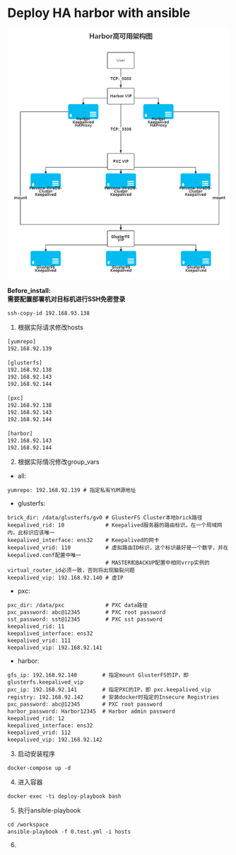 # Deploy HA harbor with ansible

![alt](.manual/architecture.png)

**Before_install:  
需要配置部署机对目标机进行SSH免密登录**
```
ssh-copy-id 192.168.93.138
```
1. 根据实际请求修改hosts  
```
[yumrepo]
192.168.92.139

[glusterfs]
192.168.92.138 
192.168.92.143 
192.168.92.144 

[pxc]
192.168.92.138 
192.168.92.143 
192.168.92.144 

[harbor]
192.168.92.143
192.168.92.144
```

2. 根据实际情况修改group_vars  
* all:  
```
yumrepo: 192.168.92.139 # 指定私有YUM源地址
```
* glusterfs:  
```
brick_dir: /data/glusterfs/gv0 # GlusterFS Cluster本地brick路径
keepalived_rid: 10             # Keepalived服务器的路由标识。在一个局域网内，此标识应该唯一   
keepalived_interface: ens32    # Keepalived的网卡
keepalived_vrid: 110           # 虚拟路由ID标识，这个标识最好是一个数字，并在keepalived.conf配置中唯一
                               # MASTER和BACKUP配置中相同vrrp实例的virtual_router_id必须一致，否则将出现脑裂问题
keepalived_vip: 192.168.92.140 # 虚IP
```
* pxc:  
```
pxc_dir: /data/pxc             # PXC data路径
pxc_password: abc@12345        # PXC root password
sst_password: sst@12345        # PXC sst password
keepalived_rid: 11
keepalived_interface: ens32
keepalived_vrid: 111
keepalived_vip: 192.168.92.141
```
* harbor:  
```
gfs_ip: 192.168.92.140        # 指定mount GlusterFS的IP，即 glusterfs.keepalived_vip
pxc_ip: 192.168.92.141        # 指定PXC的IP，即 pxc.keepalived_vip
registry: 192.168.92.142      # 安装docker时指定的Insecure Registries
pxc_password: abc@12345       # PXC root password
harbor_password: Harbor12345  # Harbor admin password
keepalived_rid: 12          
keepalived_interface: ens32
keepalived_vrid: 112
keepalived_vip: 192.168.92.142
```
3. 启动安装程序
```
docker-compose up -d
```
4. 进入容器
```
docker exec -ti deploy-playbook bash
```
5. 执行ansible-playbook
```
cd /workspace
ansible-playbook -f 0.test.yml -i hosts
```
6. 
